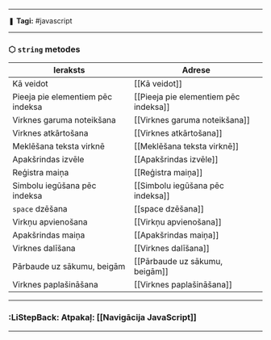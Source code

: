 ___

❚ **Tagi:** #javascript 

---
### ⬡ `string` metodes

|Ieraksts|Adrese|
|---|---|
|Kā veidot|[[Kā veidot]]|
|Pieeja pie elementiem pēc indeksa|[[Pieeja pie elementiem pēc indeksa]]|
|Virknes garuma noteikšana|[[Virknes garuma noteikšana]]|
|Virknes atkārtošana|[[Virknes atkārtošana]]|
|Meklēšana teksta virknē|[[Meklēšana teksta virknē]]|
|Apakšrindas izvēle|[[Apakšrindas izvēle]]|
|Reģistra maiņa|[[Reģistra maiņa]]|
|Simbolu iegūšana pēc indeksa|[[Simbolu iegūšana pēc indeksa]]|
|`space` dzēšana|[[space dzēšana]]|
|Virkņu apvienošana|[[Virkņu apvienošana]]|
|Apakšrindas maiņa|[[Apakšrindas maiņa]]|
|Virknes dalīšana|[[Virknes dalīšana]]|
|Pārbaude uz sākumu, beigām|[[Pārbaude uz sākumu, beigām]]|
|Virknes paplašināšana|[[Virknes paplašināšana]]|

---
### :LiStepBack: Atpakaļ: [[Navigācija JavaScript]]

___